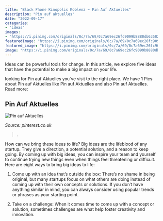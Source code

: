 ```yaml
---
title: "Black Phone Kinopolis Koblenz ~ Pin Auf Aktuelles"
description: "Pin auf aktuelles"
date: "2022-09-17"
categories:
- "ideas"
images:
- "https://i.pinimg.com/originals/0c/7a/69/0c7a69ec26fc9099b8880db6350206ed.jpg"
featuredImage: "https://i.pinimg.com/originals/0c/7a/69/0c7a69ec26fc9099b8880db6350206ed.jpg"
featured_image: "https://i.pinimg.com/originals/0c/7a/69/0c7a69ec26fc9099b8880db6350206ed.jpg"
image: "https://i.pinimg.com/originals/0c/7a/69/0c7a69ec26fc9099b8880db6350206ed.jpg"
---
```



Ideas can be powerful tools for change. In this article, we explore five ideas that have the potential to make a big impact on your life.

	

		
looking for Pin auf Aktuelles you've visit to the right place. We have 1 Pics about Pin auf Aktuelles like Pin auf Aktuelles and also Pin auf Aktuelles. Read more:
		
    
## Pin Auf Aktuelles

<img loading=lazy src="https://i.pinimg.com/originals/0c/7a/69/0c7a69ec26fc9099b8880db6350206ed.jpg" onerror="this.onerror=null;this.src='https://tse2.mm.bing.net/th?id=OIP.SFRbyypF_Y8tJmSdmVxrCQHaEK&amp;pid=15.1';" alt="Pin auf Aktuelles">

_Source: pinterest.co.uk_

>. 

	

How can we bring these ideas to life?
Big ideas are the lifeblood of any startup. They give a direction, a potential solution, and a reason to keep going. By coming up with big ideas, you can inspire your team and yourself to continue trying new things even when things feel threatening or difficult. Here are eight ways to bring big ideas to life:
1. Come up with an idea that’s outside the box: There’s no shame in being original, but many startups focus on what others are doing instead of coming up with their own concepts or solutions. If you don’t have anything similar in mind, you can always consider using popular trends or phrases as your starting point.

2. Take on a challenge: When it comes time to come up with a concept or solution, sometimes challenges are what help foster creativity and innovation.

